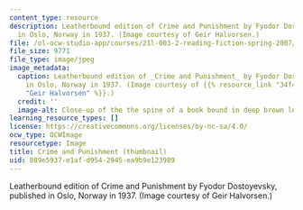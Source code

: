 ```yaml
---
content_type: resource
description: Leatherbound edition of Crime and Punishment by Fyodor Dostoyevsky, published
  in Oslo, Norway in 1937. (Image courtesy of Geir Halvorsen.)
file: /ol-ocw-studio-app/courses/21l-003-2-reading-fiction-spring-2007/089e5937e1afd9542945ea9b9e123989_21l-003-2s07-th.jpg
file_size: 9771
file_type: image/jpeg
image_metadata:
  caption: Leatherbound edition of _Crime and Punishment_ by Fyodor Dostoyevsky, published
    in Oslo, Norway in 1937. (Image courtesy of {{% resource_link "34f44480-647b-4d1e-8ec9-7c84ac1c31a0"
    "Geir Halvorsen" %}}.)
  credit: ''
  image-alt: Close-up of the the spine of a book bound in deep brown leather.
learning_resource_types: []
license: https://creativecommons.org/licenses/by-nc-sa/4.0/
ocw_type: OCWImage
resourcetype: Image
title: Crime and Punishment (thumbnail)
uid: 089e5937-e1af-d954-2945-ea9b9e123989
---
```

Leatherbound edition of Crime and Punishment by Fyodor Dostoyevsky, published in Oslo, Norway in 1937. (Image courtesy of Geir Halvorsen.)